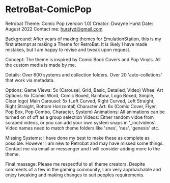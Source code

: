 # RetroBat-ComicPop
Retrobat Theme:	Comic Pop (version 1.0)
Creator:		Dwayne Hurst
Date:			August 2022
Contact me:		hurstyd@gmail.com

Background: After years of making themes for EmulationStation, this is
			my first attempt at making a Theme for RetroBat. It is likely I
			have made mistakes, but I am happy to revise and tweak upon request.
			
Concept:	The theme is inspired by Comic Book Covers and Pop Vinyls.
			All the custom media is made by me.

Details:	Over 600 systems and collection folders.
			Over 20 'auto-colletions' that work via metadata.
			
Options:
	Game Views:			5x (Carousel, Grid, Basic, Detailed, Video)
	Wheel Art Options:	6x (Comic Word, Comic Boxed, Rainbow, Logo Boxed, Simple, Clear logo)
	Main Carousel:		5x (Left Curved, Right Curved, Left Straight,
						Right Straight, Bottom Horizontal)
	Character Art:		6x (Comic Cover, Flyer, Pop Box, Pop Combo,
						Character, System)
	Animations:			All animations can be turned on of off as a group selection
	Videos:				Either random vidoe from scraped videos, or you can add your 
						own system snaps in '_inc/videos'. Video names need to match theme
						folders like 'snes', 'nes', 'genesis' etc.
						
Missing Systems:		I have done my best to make these as complete as possible.
						However I am new to Retrobat and may have missed some things.
						Contact me via email or messenger and I will consider adding more to the theme.
						
Final massage:			Please me respectful to all theme creators. Despite comments of a few in the
						gaming community, I am very approachable and enjoy tweaking and making
						changes to suit peoples requirements.
